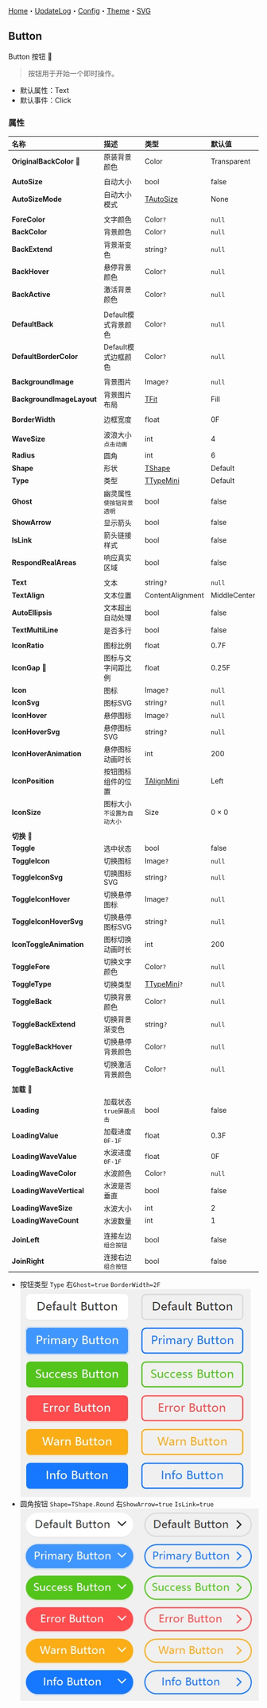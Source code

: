 ﻿[Home](../Home.md)・[UpdateLog](../UpdateLog.md)・[Config](../Config.md)・[Theme](../Theme.md)・[SVG](../SVG.md)

## Button

Button 按钮 👚

> 按钮用于开始一个即时操作。

- 默认属性：Text
- 默认事件：Click

### 属性

名称 | 描述 | 类型 | 默认值 |
:--|:--|:--|:--|
**OriginalBackColor** 🔴 | 原装背景颜色 | Color | Transparent |
||||
**AutoSize** | 自动大小 | bool | false |
**AutoSizeMode** | 自动大小模式 | [TAutoSize](Enum.md#tautosize) | None |
||||
**ForeColor** | 文字颜色 | Color`?` | `null` |
**BackColor** | 背景颜色 | Color`?` | `null` |
**BackExtend** | 背景渐变色 | string`?` | `null` |
**BackHover** | 悬停背景颜色 | Color`?` | `null` |
**BackActive** | 激活背景颜色 | Color`?` | `null` |
||||
**DefaultBack** | Default模式背景颜色 | Color`?` | `null` |
**DefaultBorderColor** | Default模式边框颜色 | Color`?` | `null` |
||||
**BackgroundImage** | 背景图片 | Image`?` | `null` |
**BackgroundImageLayout** | 背景图片布局 | [TFit](Enum.md#tfit) | Fill |
||||
**BorderWidth** | 边框宽度 | float | 0F |
||||
**WaveSize** | 波浪大小 `点击动画` | int | 4 |
**Radius** | 圆角 | int | 6 |
**Shape** | 形状 | [TShape](Enum.md#tshape) | Default |
**Type** | 类型 | [TTypeMini](Enum.md#ttypemini) | Default |
**Ghost** | 幽灵属性 `使按钮背景透明` | bool | false |
**ShowArrow** | 显示箭头 | bool | false |
**IsLink** | 箭头链接样式 | bool | false |
**RespondRealAreas** | 响应真实区域 | bool | false |
||||
**Text** | 文本 | string`?` | `null` |
**TextAlign** | 文本位置 | ContentAlignment | MiddleCenter |
**AutoEllipsis** | 文本超出自动处理 | bool | false |
**TextMultiLine** | 是否多行 | bool | false |
||||
**IconRatio** | 图标比例 | float | 0.7F |
**IconGap** 🔴 | 图标与文字间距比例 | float | 0.25F |
**Icon** | 图标 | Image`?` | `null` |
**IconSvg** | 图标SVG | string`?` | `null` |
**IconHover** | 悬停图标 | Image`?` | `null` |
**IconHoverSvg** | 悬停图标SVG | string`?` | `null` |
**IconHoverAnimation** | 悬停图标动画时长 | int | 200 |
**IconPosition** | 按钮图标组件的位置 | [TAlignMini](Enum.md#talignmini) | Left |
**IconSize** | 图标大小 `不设置为自动大小` | Size | 0 × 0 |
||||
|**切换** 🔴||
**Toggle** | 选中状态 | bool | false |
**ToggleIcon** | 切换图标 | Image`?` | `null` |
**ToggleIconSvg** | 切换图标SVG | string`?` | `null` |
**ToggleIconHover** | 切换悬停图标 | Image`?` | `null` |
**ToggleIconHoverSvg** | 切换悬停图标SVG | string`?` | `null` |
**IconToggleAnimation** | 图标切换动画时长 | int | 200 |
**ToggleFore** | 切换文字颜色 | Color`?` | `null` |
**ToggleType** | 切换类型 | [TTypeMini](Enum.md#ttypemini)`?` | `null` |
**ToggleBack** | 切换背景颜色 | Color`?` | `null` |
**ToggleBackExtend** | 切换背景渐变色 | string`?` | `null` |
**ToggleBackHover** | 切换悬停背景颜色 | Color`?` | `null` |
**ToggleBackActive** | 切换激活背景颜色 | Color`?` | `null` |
||||
|**加载** 🔴||
**Loading** | 加载状态 `true屏蔽点击` | bool | false |
**LoadingValue** | 加载进度 `0F-1F` | float | 0.3F |
**LoadingWaveValue** | 水波进度 `0F-1F` | float | 0F |
**LoadingWaveColor** | 水波颜色 | Color`?` | `null` |
**LoadingWaveVertical** | 水波是否垂直 | bool | false |
**LoadingWaveSize** | 水波大小 | int | 2 |
**LoadingWaveCount** | 水波数量 | int | 1 |
||||
**JoinLeft** | 连接左边 `组合按钮` | bool | false |
**JoinRight** | 连接右边 `组合按钮` | bool | false |

- 按钮类型 `Type` 右`Ghost=true` `BorderWidth=2F`
![ButtonStyle](ButtonStyle.png)
- 圆角按钮 `Shape=TShape.Round` 右`ShowArrow=true` `IsLink=true`
![ButtonStyleRound](ButtonStyleRound.png)